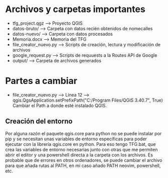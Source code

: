 # Archivos y carpetas importantes
- tfg_project.qgz --> Proyecto QGIS
- datos-bruto/ --> Carpeta con datos recién obtenidos de nomecalles
- datos-nuevo/ --> Carpeta con datos procesados
- Memoria.docx --> Memoria del TFG
- file_creator_nuevo.py --> Scripts de creación, lectura y modificación de archivos
- google_request.py --> Scripts de requuests a la Routes API de Google
- output/ --> Carpeta de archivos generados

# Partes a cambiar
- file_creator_nuevo.py --> Línea 12 --> qgis.QgsApplication.setPrefixPath("C:/Program Files/QGIS 3.40.7", True)
    Cambiar el Path a donde esté instalado QGIS.
## Creación del entorno
Por alguna razón el paquete qgis.core para python no se puede instalar por pip y se necesitan unas variables de entorno específicas para poder ejecutar con la librería qgis.core en python.
Para eso tengo TFG.bat, que crea las variables de entorno necesarias junto con otras que me permiten abrir el editor y una powershell directa a la carpeta con los archivos.
Es probable que de errores en otros ordenadores, se puede cambiar el archivo para que añada rutas al PATH, en mi caso añado PATH neovim, powershell, etc.

